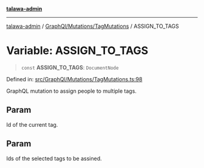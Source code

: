 [**talawa-admin**](../../../../README.md)

***

[talawa-admin](../../../../README.md) / [GraphQl/Mutations/TagMutations](../README.md) / ASSIGN\_TO\_TAGS

# Variable: ASSIGN\_TO\_TAGS

> `const` **ASSIGN\_TO\_TAGS**: `DocumentNode`

Defined in: [src/GraphQl/Mutations/TagMutations.ts:98](https://github.com/gautam-divyanshu/talawa-admin/blob/cfee07d9592eee1569f258baf49181c393e48f1b/src/GraphQl/Mutations/TagMutations.ts#L98)

GraphQL mutation to assign people to multiple tags.

## Param

Id of the current tag.

## Param

Ids of the selected tags to be assined.
